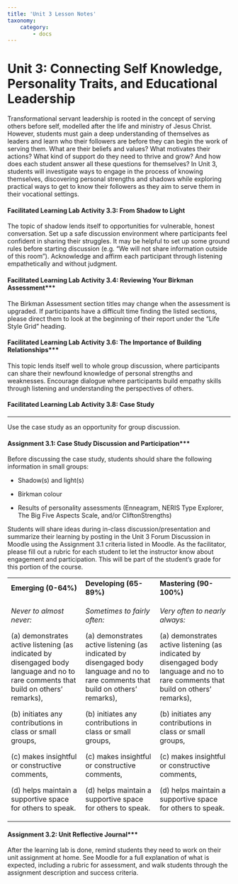 ```yaml
---
title: 'Unit 3 Lesson Notes'
taxonomy:
    category:
        - docs
---
```

# Unit 3: Connecting Self Knowledge, Personality Traits, and Educational Leadership  

Transformational servant leadership is rooted in the concept of serving others before self, modelled after the life and ministry of Jesus Christ. However, students must gain a deep understanding of themselves as leaders and learn who their followers are before they can begin the work of serving them. What are their beliefs and values? What motivates their actions? What kind of support do they need to thrive and grow? And how does each student answer all these questions for themselves? In Unit 3, students will investigate ways to engage in the process of knowing themselves, discovering personal strengths and shadows while exploring practical ways to get to know their followers as they aim to serve them in their vocational settings.

#### Facilitated Learning Lab Activity 3.3: From Shadow to Light

The topic of shadow lends itself to opportunities for vulnerable, honest conversation. Set up a safe discussion environment where participants feel confident in sharing their struggles. It may be helpful to set up some ground rules before starting discussion (e.g. “We will not share information outside of this room”). Acknowledge and affirm each participant through listening empathetically and without judgment.

#### Facilitated Learning Lab Activity 3.4: Reviewing Your Birkman Assessment***

The Birkman Assessment section titles may change when the assessment is upgraded. If participants have a difficult time finding the listed sections, please direct them to look at the beginning of their report under the “Life Style Grid” heading.

#### Facilitated Learning Lab Activity 3.6: The Importance of Building Relationships***

This topic lends itself well to whole group discussion, where participants can share their newfound knowledge of personal strengths and weaknesses. Encourage dialogue where participants build empathy skills through listening and understanding the perspectives of others.

#### Facilitated Learning Lab Activity 3.8: Case Study  
***  
Use the case study as an opportunity for group discussion.

#### Assignment 3.1: Case Study Discussion and Participation***

Before discussing the case study, students should share the following information in small groups:

  - Shadow(s) and light(s)

  - Birkman colour

  - Results of personality assessments (Enneagram, NERIS Type Explorer, The Big Five Aspects Scale, and/or CliftonStrengths)

Students will share ideas during in-class discussion/presentation and summarize their learning by posting in the Unit 3 Forum Discussion in Moodle using the Assignment 3.1 criteria listed in Moodle. As the facilitator, please fill out a rubric for each student to let the instructor know about engagement and participation. This will be part of the student’s grade for this portion of the course.

<table>
<tbody>
<tr class="odd">
<td><strong>Emerging (0-64%)</strong></td>
<td><strong>Developing (65-89%)</strong></td>
<td><strong>Mastering (90-100%)</strong></td>
</tr>
<tr class="even">
<td><p><em>Never to almost never:</em></p>
<p>(a) demonstrates active listening (as indicated by disengaged body language and no to rare comments that build on others’ remarks),</p>
<p>(b) initiates any contributions in class or small groups,</p>
<p>(c) makes insightful or constructive comments,</p>
<p>(d) helps maintain a supportive space for others to speak.</p></td>
<td><p><em>Sometimes to fairly often:</em></p>
<p>(a) demonstrates active listening (as indicated by disengaged body language and no to rare comments that build on others’ remarks),</p>
<p>(b) initiates any contributions in class or small groups,</p>
<p>(c) makes insightful or constructive comments,</p>
<p>(d) helps maintain a supportive space for others to speak.</p></td>
<td><p><em>Very often to nearly always:</em></p>
<p>(a) demonstrates active listening (as indicated by disengaged body language and no to rare comments that build on others’ remarks),</p>
<p>(b) initiates any contributions in class or small groups,</p>
<p>(c) makes insightful or constructive comments,</p>
<p>(d) helps maintain a supportive space for others to speak.</p></td>
</tr>
</tbody>
</table>

#### Assignment 3.2: Unit Reflective Journal***

After the learning lab is done, remind students they need to work on their unit assignment at home. See Moodle for a full explanation of what is expected, including a rubric for assessment, and walk students through the assignment description and success criteria.
